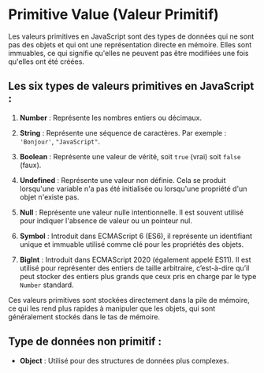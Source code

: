# Primitive Value (Valeur Primitif)

Les valeurs primitives en JavaScript sont des types de données qui ne sont pas des objets et qui ont une représentation directe en mémoire. Elles sont immuables, ce qui signifie qu'elles ne peuvent pas être modifiées une fois qu'elles ont été créées. 

## Les six types de valeurs primitives en JavaScript :

1. **Number** : Représente les nombres entiers ou décimaux.  
   
2. **String** : Représente une séquence de caractères. Par exemple : `'Bonjour'`, `"JavaScript"`.

3. **Boolean** : Représente une valeur de vérité, soit `true` (vrai) soit `false` (faux).

4. **Undefined** : Représente une valeur non définie. Cela se produit lorsqu'une variable n'a pas été initialisée ou lorsqu'une propriété d'un objet n'existe pas.

5. **Null** : Représente une valeur nulle intentionnelle. Il est souvent utilisé pour indiquer l'absence de valeur ou un pointeur nul.

6. **Symbol** : Introduit dans ECMAScript 6 (ES6), il représente un identifiant unique et immuable utilisé comme clé pour les propriétés des objets.

7. **BigInt** : Introduit dans ECMAScript 2020 (également appelé ES11). Il est utilisé pour représenter des entiers de taille arbitraire, c’est-à-dire qu’il peut stocker des entiers plus grands que ceux pris en charge par le type `Number` standard.

Ces valeurs primitives sont stockées directement dans la pile de mémoire, ce qui les rend plus rapides à manipuler que les objets, qui sont généralement stockés dans le tas de mémoire.

## Type de données non primitif :

- **Object** : Utilisé pour des structures de données plus complexes.
```